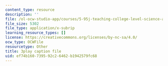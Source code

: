 ```yaml
---
content_type: resource
description: ''
file: /ol-ocw-studio-app/courses/5-95j-teaching-college-level-science-and-engineering-fall-2015/ef74b160739592c26462b1942579fc68_L-Sv1oL43ew.srt
file_size: 5302
file_type: application/x-subrip
learning_resource_types: []
license: https://creativecommons.org/licenses/by-nc-sa/4.0/
ocw_type: OCWFile
resourcetype: Other
title: 3play caption file
uid: ef74b160-7395-92c2-6462-b1942579fc68
---
```

